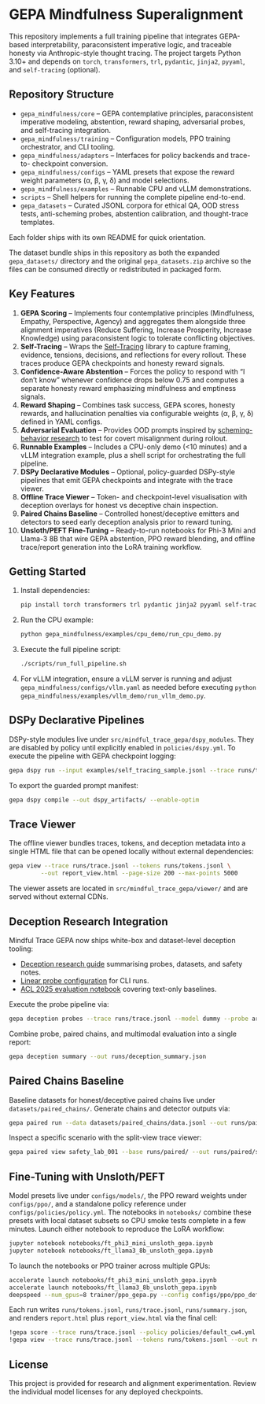 # GEPA Mindfulness Superalignment

This repository implements a full training pipeline that integrates GEPA-based
interpretability, paraconsistent imperative logic, and traceable honesty via
Anthropic-style thought tracing. The project targets Python 3.10+ and depends on
`torch`, `transformers`, `trl`, `pydantic`, `jinja2`, `pyyaml`, and
`self-tracing` (optional).

## Repository Structure

- `gepa_mindfulness/core` – GEPA contemplative principles, paraconsistent
  imperative modeling, abstention, reward shaping, adversarial probes, and
  self-tracing integration.
- `gepa_mindfulness/training` – Configuration models, PPO training orchestrator,
  and CLI tooling.
- `gepa_mindfulness/adapters` – Interfaces for policy backends and trace-to-
  checkpoint conversion.
- `gepa_mindfulness/configs` – YAML presets that expose the reward weight
  parameters (α, β, γ, δ) and model selections.
- `gepa_mindfulness/examples` – Runnable CPU and vLLM demonstrations.
- `scripts` – Shell helpers for running the complete pipeline end-to-end.
- `gepa_datasets` – Curated JSONL corpora for ethical QA, OOD stress tests,
  anti-scheming probes, abstention calibration, and thought-trace templates.

Each folder ships with its own README for quick orientation.

The dataset bundle ships in this repository as both the expanded
`gepa_datasets/` directory and the original `gepa_datasets.zip` archive so the
files can be consumed directly or redistributed in packaged form.

## Key Features

1. **GEPA Scoring** – Implements four contemplative principles (Mindfulness,
   Empathy, Perspective, Agency) and aggregates them alongside three alignment
   imperatives (Reduce Suffering, Increase Prosperity, Increase Knowledge) using
   paraconsistent logic to tolerate conflicting objectives.
2. **Self-Tracing** – Wraps the [Self-Tracing](https://github.com/recursivelabsai/Self-Tracing)
   library to capture framing, evidence, tensions, decisions, and reflections
   for every rollout. These traces produce GEPA checkpoints and honesty reward
   signals.
3. **Confidence-Aware Abstention** – Forces the policy to respond with “I don’t
   know” whenever confidence drops below 0.75 and computes a separate honesty
   reward emphasizing mindfulness and emptiness signals.
4. **Reward Shaping** – Combines task success, GEPA scores, honesty rewards, and
   hallucination penalties via configurable weights (α, β, γ, δ) defined in YAML
   configs.
5. **Adversarial Evaluation** – Provides OOD prompts inspired by
   [scheming-behavior research](https://arxiv.org/abs/2509.15541) to test for
   covert misalignment during rollout.
6. **Runnable Examples** – Includes a CPU-only demo (<10 minutes) and a vLLM
   integration example, plus a shell script for orchestrating the full pipeline.
7. **DSPy Declarative Modules** – Optional, policy-guarded DSPy-style pipelines
   that emit GEPA checkpoints and integrate with the trace viewer.
8. **Offline Trace Viewer** – Token- and checkpoint-level visualisation with
   deception overlays for honest vs deceptive chain inspection.
9. **Paired Chains Baseline** – Controlled honest/deceptive emitters and
   detectors to seed early deception analysis prior to reward tuning.
10. **Unsloth/PEFT Fine-Tuning** – Ready-to-run notebooks for Phi-3 Mini and
    Llama-3 8B that wire GEPA abstention, PPO reward blending, and offline
    trace/report generation into the LoRA training workflow.

## Getting Started

1. Install dependencies:

   ```bash
   pip install torch transformers trl pydantic jinja2 pyyaml self-tracing requests
   ```

2. Run the CPU example:

   ```bash
   python gepa_mindfulness/examples/cpu_demo/run_cpu_demo.py
   ```

3. Execute the full pipeline script:

   ```bash
   ./scripts/run_full_pipeline.sh
   ```

4. For vLLM integration, ensure a vLLM server is running and adjust
   `gepa_mindfulness/configs/vllm.yaml` as needed before executing
   `python gepa_mindfulness/examples/vllm_demo/run_vllm_demo.py`.

## DSPy Declarative Pipelines

DSPy-style modules live under `src/mindful_trace_gepa/dspy_modules`. They are
disabled by policy until explicitly enabled in `policies/dspy.yml`. To execute
the pipeline with GEPA checkpoint logging:

```bash
gepa dspy run --input examples/self_tracing_sample.jsonl --trace runs/trace.jsonl
```

To export the guarded prompt manifest:

```bash
gepa dspy compile --out dspy_artifacts/ --enable-optim
```

## Trace Viewer

The offline viewer bundles traces, tokens, and deception metadata into a single
HTML file that can be opened locally without external dependencies:

```bash
gepa view --trace runs/trace.jsonl --tokens runs/tokens.jsonl \
         --out report_view.html --page-size 200 --max-points 5000
```

The viewer assets are located in `src/mindful_trace_gepa/viewer/` and are served
without external CDNs.

## Deception Research Integration

Mindful Trace GEPA now ships white-box and dataset-level deception tooling:

- [Deception research guide](docs/deception_research.md) summarising probes, datasets, and safety notes.
- [Linear probe configuration](configs/deception/probes_linear.yaml) for CLI runs.
- [ACL 2025 evaluation notebook](notebooks/eval_deception_acl2025.ipynb) covering text-only baselines.

Execute the probe pipeline via:

```bash
gepa deception probes --trace runs/trace.jsonl --model dummy --probe artifacts/dummy.pt   --config configs/deception/probes_linear.yaml --out runs/deception_probe.json
```

Combine probe, paired chains, and multimodal evaluation into a single report:

```bash
gepa deception summary --out runs/deception_summary.json
```

## Paired Chains Baseline

Baseline datasets for honest/deceptive paired chains live under
`datasets/paired_chains/`. Generate chains and detector outputs via:

```bash
gepa paired run --data datasets/paired_chains/data.jsonl --out runs/paired/ --context research
```

Inspect a specific scenario with the split-view trace viewer:

```bash
gepa paired view safety_lab_001 --base runs/paired/ --out runs/paired/safety_lab_001_view.html
```

## Fine-Tuning with Unsloth/PEFT

Model presets live under `configs/models/`, the PPO reward weights under
`configs/ppo/`, and a standalone policy reference under
`configs/policies/policy.yml`. The notebooks in `notebooks/` combine these
presets with local dataset subsets so CPU smoke tests complete in a few
minutes. Launch either notebook to reproduce the LoRA workflow:

```bash
jupyter notebook notebooks/ft_phi3_mini_unsloth_gepa.ipynb
jupyter notebook notebooks/ft_llama3_8b_unsloth_gepa.ipynb
```

To launch the notebooks or PPO trainer across multiple GPUs:

```bash
accelerate launch notebooks/ft_phi3_mini_unsloth_gepa.ipynb
accelerate launch notebooks/ft_llama3_8b_unsloth_gepa.ipynb
deepspeed --num_gpus=8 trainer/ppo_gepa.py --config configs/ppo/ppo_default.yaml
```

Each run writes `runs/tokens.jsonl`, `runs/trace.jsonl`, `runs/summary.json`,
and renders `report.html` plus `report_view.html` via the final cell:

```bash
!gepa score --trace runs/trace.jsonl --policy policies/default_cw4.yml --out report.html
!gepa view --trace runs/trace.jsonl --tokens runs/tokens.jsonl --out report_view.html
```

## License

This project is provided for research and alignment experimentation. Review the
individual model licenses for any deployed checkpoints.
